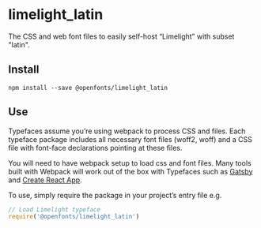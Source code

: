 
# limelight_latin

The CSS and web font files to easily self-host “Limelight” with subset "latin".

## Install

`npm install --save @openfonts/limelight_latin`

## Use

Typefaces assume you’re using webpack to process CSS and files. Each typeface
package includes all necessary font files (woff2, woff) and a CSS file with
font-face declarations pointing at these files.

You will need to have webpack setup to load css and font files. Many tools built
with Webpack will work out of the box with Typefaces such as [Gatsby](https://github.com/gatsbyjs/gatsby)
and [Create React App](https://github.com/facebookincubator/create-react-app).

To use, simply require the package in your project’s entry file e.g.

```javascript
// Load Limelight typeface
require('@openfonts/limelight_latin')
```
